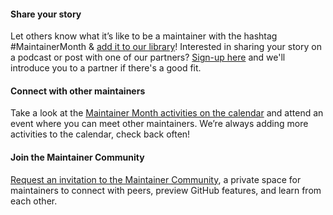 
#### Share your story

Let others know what it’s like to be a maintainer with the hashtag #MaintainerMonth & [add it to our library](https://github.com/github/maintainermonth/issues/new?assignees=&labels=&template=add-to-library.yaml&title=TITLE)! Interested in sharing your story on a podcast or post with one of our partners? [Sign-up here](https://forms.gle/d66jrRJYCW4eD4KM7) and we'll introduce you to a partner if there's a good fit. 

#### Connect with other maintainers

Take a look at the [Maintainer Month activities on the calendar](/schedule) and attend an event where you can meet other maintainers. We’re always adding more activities to the calendar, check back often!

#### Join the Maintainer Community

[Request an invitation to the Maintainer Community](https://maintainers.github.com), a private space for maintainers to connect with peers, preview GitHub features, and learn from each other.
